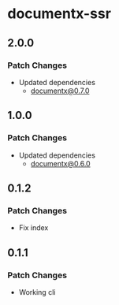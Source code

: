 # documentx-ssr

## 2.0.0

### Patch Changes

-   Updated dependencies
    -   documentx@0.7.0

## 1.0.0

### Patch Changes

-   Updated dependencies
    -   documentx@0.6.0

## 0.1.2

### Patch Changes

-   Fix index

## 0.1.1

### Patch Changes

-   Working cli
